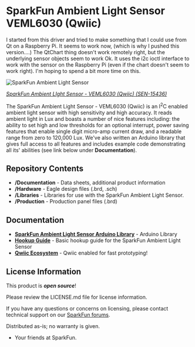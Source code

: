 SparkFun Ambient Light Sensor VEML6030 (Qwiic) 
========================================

I started from this driver and tried to make something that I could use from Qt on a Raspberry Pi.  It seems to work now, (which is why I pushed this version....) The QtChart thing doesn't work remotely right, but the underlying sensor objects seem to work Ok. It uses the i2c ioctl interface to work with the sensor on the Raspberry Pi (even if the chart doesn't seem to work right).  I'm hoping to spend a bit more time on this.

![SparkFun Ambient Light Sensor](https://cdn.sparkfun.com/assets/parts/1/3/9/9/6/15436-SparkFun_Ambient_Light_Sensor_-_VEML6030__Qwiic_-01.jpg)


[*SparkFun Ambient LIght Sensor - VEML6030 (Qwiic) (SEN-15436)*](https://www.sparkfun.com/products/15436)

The SparkFun Ambient Light Sensor - VEML6030 (Qwiic) is an I<sup>2</sup>C enabled
ambient light sensor with high sensitivity and high accuracy. It reads ambient
light in Lux and boasts a number of nice features including: the ability to set
high and low thresholds for an optional interrupt, power saving features that enable
single digit micro-amp current draw, and a readable  range from zero to 120,000 Lux. We've also written an Arduino 
library that gives full access to all features and includes example code demonstrating all its' abilities (see link below under **Documentation**). 

Repository Contents
-------------------

* **/Documentation** - Data sheets, additional product information
* **/Hardware** - Eagle design files (.brd, .sch)
* **/Libraries** - Libraries for use with the SparkFun Ambient Light Sensor.
* **/Production** - Production panel files (.brd)

Documentation
--------------
* **[SparkFun Ambient Light Sensor Arduino Library](https://github.com/sparkfun/SparkFun_Ambient_Light_Sensor_Arduino_Library)** - Arduino Library
* **[Hookup Guide](https://learn.sparkfun.com/tutorials/qwiic-ambient-light-sensor-veml6030-hookup-guide)** - Basic hookup guide for the SparkFun Ambient Light Sensor
* **[Qwiic Ecosystem](https://www.sparkfun.com/qwiic)** - Qwiic enabled for fast prototyping!

License Information
-------------------

This product is _**open source**_! 

Please review the LICENSE.md file for license information. 

If you have any questions or concerns on licensing, please contact technical support on our [SparkFun forums](https://forum.sparkfun.com/viewforum.php?f=152).

Distributed as-is; no warranty is given.

- Your friends at SparkFun.

_<COLLABORATION CREDIT>_
